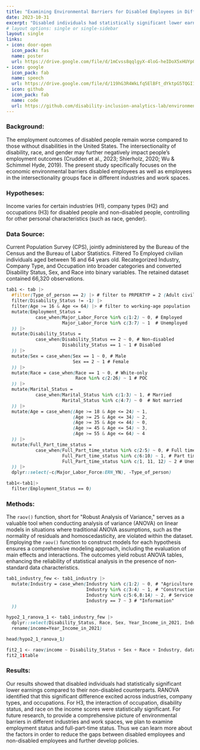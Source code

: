 ```yaml
---
title: "Examining Environmental Barriers for Disabled Employees in Different Industries and Work Spaces"
date: 2023-10-31
excerpt: "Disabled individuals had statistically significant lower earnings compared to their non-disabled counterparts. RANOVA identified that this significant difference excited across industries, company types, and occupations."
# layout options: single or single-sidebar
layout: single
links:
- icon: door-open
  icon_pack: fas
  name: poster
  url: https://drive.google.com/file/d/1mCvss8qqlgyX-4loG-heIDoX5xHUYp07/view?usp=sharing
- icon: google
  icon_pack: fab
  name: speech
  url: https://drive.google.com/file/d/119hG3R4WkLfq5ElBFt_dYktpG5TQGI1K/view?usp=sharing
- icon: github
  icon_pack: fab
  name: code
  url: https://github.com/disability-inclusion-analytics-lab/environmental_barriers_diff_ind
---
```

### Background:

The employment outcomes of disabled people remain worse compared to those without disabilities in the United States. The intersectionality of disability, race, and gender may further negatively impact people’s employment outcomes (Crudden et al., 2023; Shierholz, 2020; Wu & Schimmel Hyde, 2019). The present study specifically focuses on the economic environmental barriers disabled employees as well as employees in the intersectionality groups face in different industries and work spaces.

### Hypotheses:

Income varies for certain industries (H1), company types (H2) and occupations (H3) for disabled people and non-disabled people, controlling for other personal characteristics (such as race, gender).

### Data Source:

Current Population Survey (CPS), jointly administered by the Bureau of the Census and the Bureau of Labor Statistics.
Filtered To Employed civilian individuals aged between 16 and 64 years old. Recategorized Industry, Company Type, and Occupation into broader categories and converted Disability Status, Sex, and Race into binary variables.
The retained dataset contained 66,320 observations.

```scss
tab1 <- tab |> 
  #filter(Type_of_person == 2) |> # filter to PRPERTYP = 2 (Adult civilian household member)
  filter(Disability_Status != -1) |>
  filter(Age >= 16 & Age <= 64) |> # filter to working-age population
  mutate(Employment_Status = 
           case_when(Major_Labor_Force %in% c(1:2) ~ 0, # Employed
                     Major_Labor_Force %in% c(3:7) ~ 1  # Unemployed
  )) |>
  mutate(Disability_Status = 
           case_when(Disability_Status == 2 ~ 0, # Non-disabled
                     Disability_Status == 1 ~ 1 # Disabled
  )) |>
  mutate(Sex = case_when(Sex == 1 ~ 0, # Male
                         Sex == 2 ~ 1 # Female
  )) |>
  mutate(Race = case_when(Race == 1 ~ 0, # White-only
                          Race %in% c(2:26) ~ 1 # POC
  )) |>
  mutate(Marital_Status = 
           case_when(Marital_Status %in% c(1:3) ~ 1, # Married
                     Marital_Status %in% c(4:7) ~ 0  # Not married
  )) |>
  mutate(Age = case_when((Age >= 18 & Age <= 24) ~ 1,
                         (Age >= 25 & Age <= 34) ~ 2, 
                         (Age >= 35 & Age <= 44) ~ 0, 
                         (Age >= 45 & Age <= 54) ~ 3,
                         (Age >= 55 & Age <= 64) ~ 4
  )) |>
  mutate(Full_Part_time_status = 
           case_when(Full_Part_time_status %in% c(2:5) ~ 0, # Full time
                     Full_Part_time_status %in% c(6:10) ~ 1, # Part time
                     Full_Part_time_status %in% c(1, 11, 12) ~ 2 # Unemployed
  )) |>
  dplyr::select(-c(Major_Labor_Force:ERN_YN), -Type_of_person)

tab1<-tab1|>
  filter(Employment_Status == 0)
```

### Methods:

The `raov()` function, short for "Robust Analysis of Variance," serves as a valuable tool when conducting analysis of variance (ANOVA) on linear models in situations where traditional ANOVA assumptions, such as the normality of residuals and homoscedasticity, are violated within the dataset.
Employing the `raov()` function to construct models for each hypothesis ensures a comprehensive modeling approach, including the evaluation of main effects and interactions. The outcomes yield robust ANOVA tables, enhancing the reliability of statistical analysis in the presence of non-standard data characteristics.

```scss
tab1_industry_few <- tab1_industry |>
  mutate(Industry = case_when(Industry %in% c(1:2) ~ 0, # "Agriculture, forestry,fishing, and hunting", "Mining, quarrying, and oil and gas extraction"
                              Industry %in% c(3:4) ~ 1, # "Construction", "Manufacturing"
                              Industry %in% c(5:6,8:14) ~ 2, # Service Industry
                              Industry == 7 ~ 3 # "Information"
  ))
  
hypo2_1_ranova_1 <- tab1_industry_few |>
  dplyr::select(Disability_Status, Race, Sex, Year_Income_in_2021, Industry)|>
  rename(income=Year_Income_in_2021)

head(hypo2_1_ranova_1)

fit2_1 <- raov(income ~ Disability_Status + Sex + Race + Industry, data = hypo2_1_ranova)
fit2_1$table
```
### Results:

Our results showed that disabled individuals had statistically significant lower earnings compared to their non-disabled counterparts. RANOVA identified that this significant difference excited across industries, company types, and occupations. For H3, the interaction of occupation, disability status, and race on the income scores were statistically significant.
For future research, to provide a comprehensive picture of environmental barriers in different industries and work spaces, we plan to examine employment status and full-part-time status. Thus we can learn more about the factors in order to reduce the gaps between disabled employees and non-disabled employees and further develop policies.
